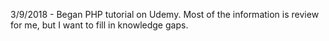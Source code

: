 
3/9/2018 -  Began PHP tutorial on Udemy.  Most of the information is review for me, but I want to fill in knowledge gaps.
